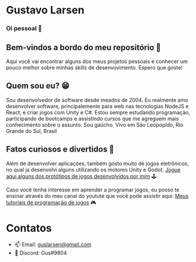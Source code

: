 
# Gustavo Larsen
### Oi pessoal 👋

## Bem-vindos a bordo do meu repositório :rocket:

Aqui você vai encontrar alguns dos meus projetos pessoais e conhecer um pouco melhor sobre minhas skills de desenvovimento. Espero que goste!

## Quem sou eu? 😁

Sou desenvolvedor de software desde meados de 2004. Eu realmente amo desenvolver software, principalemente para web nas tecnologias NodeJS e React, e criar jogos com Unity e C#.
Estou sempre estudando programação, participando de bootcamps e assistindo cursos que me agreguem mais conhecimento sobre o assunto.
Sou gaúcho. Vivo em São Leopopldo, Rio Grande do Sul, Brasil

## Fatos curiosos e divertidos 👀

Além de desenvolver aplicações, também gosto muito de jogos eletrônicos, no qual ja desenvolvi alguns utilizando os motores Unity e Godot.
[Jogue aqui alguns dos protótipos de jogos desenvolvidos por mim](https://guslarsen.itch.io/) 🕹

Caso você tenha interesse em aprender a programar jogos, eu posso te ensinar através do meu canal do youtute que você pode assistir aqui: 
[Meus tutoriais de programação de jogos](https://www.youtube.com/channel/UCoxRNjIDKlzxxl8OOJub6CA) 🎮

# Contatos
- 📫 Email: guslarsen@gmail.com
- 💬 Discord: Gus#9804

<!--
**gustavolarsen/gustavolarsen** is a ✨ _special_ ✨ repository because its `README.md` (this file) appears on your GitHub profile.

Here are some ideas to get you started:

- 🔭 I’m currently working on ...
- 🌱 I’m currently learning ...
- 👯 I’m looking to collaborate on ...
- 🤔 I’m looking for help with ...
- 💬 Ask me about ...
- 📫 How to reach me: ...
- 😄 Pronouns: ...
- ⚡ Fun fact: ...
-->
